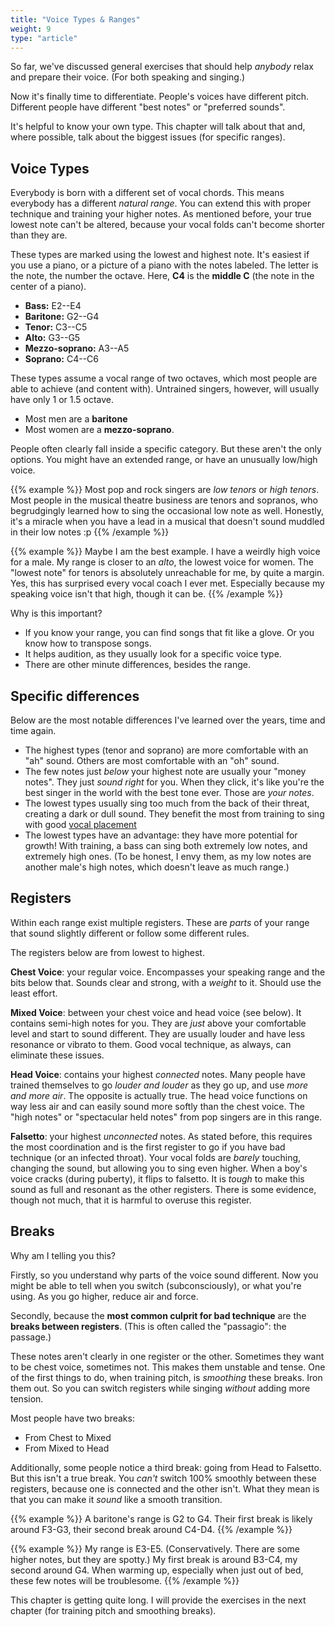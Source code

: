 ```yaml
---
title: "Voice Types & Ranges"
weight: 9
type: "article"
---
```


So far, we've discussed general exercises that should help _anybody_ relax and prepare their voice. (For both speaking and singing.)

Now it's finally time to differentiate. People's voices have different pitch. Different people have different "best notes" or "preferred sounds".

It's helpful to know your own type. This chapter will talk about that and, where possible, talk about the biggest issues (for specific ranges).

## Voice Types

Everybody is born with a different set of vocal chords. This means everybody has a different _natural range_. You can extend this with proper technique and training your higher notes. As mentioned before, your true lowest note can't be altered, because your vocal folds can't become shorter than they are.

These types are marked using the lowest and highest note. It's easiest if you use a piano, or a picture of a piano with the notes labeled. The letter is the note, the number the octave. Here, **C4** is the **middle C** (the note in the center of a piano).

-   **Bass:** E2--E4
-   **Baritone:** G2--G4
-   **Tenor:** C3--C5
-   **Alto:** G3--G5
-   **Mezzo-soprano:** A3--A5
-   **Soprano:** C4--C6

These types assume a vocal range of two octaves, which most people are able to achieve (and content with). Untrained singers, however, will usually have only 1 or 1.5 octave.

* Most men are a **baritone**
* Most women are a **mezzo-soprano**.

People often clearly fall inside a specific category. But these aren't the only options. You might have an extended range, or have an unusually low/high voice. 

{{% example %}}
Most pop and rock singers are _low tenors_ or _high tenors_. Most people in the musical theatre business are tenors and sopranos, who begrudgingly learned how to sing the occasional low note as well. Honestly, it's a miracle when you have a lead in a musical that doesn't sound muddled in their low notes :p
{{% /example %}}

{{% example %}}
Maybe I am the best example. I have a weirdly high voice for a male. My range is closer to an _alto_, the lowest voice for women. The "lowest note" for tenors is absolutely unreachable for me, by quite a margin. Yes, this has surprised every vocal coach I ever met. Especially because my speaking voice isn't that high, though it can be.
{{% /example %}}

Why is this important?

* If you know your range, you can find songs that fit like a glove. Or you know how to transpose songs.
* It helps audition, as they usually look for a specific voice type.
* There are other minute differences, besides the range.

## Specific differences

Below are the most notable differences I've learned over the years, time and time again.

* The highest types (tenor and soprano) are more comfortable with an "ah" sound. Others are most comfortable with an "oh" sound.
* The few notes just _below_ your highest note are usually your "money notes". They just _sound right_ for you. When they click, it's like you're the best singer in the world with the best tone ever. Those are _your notes_.
* The lowest types usually sing too much from the back of their threat, creating a dark or dull sound. They benefit the most from training to sing with good [vocal placement](../vocal-placement/)
* The lowest types have an advantage: they have more potential for growth! With training, a bass can sing both extremely low notes, and extremely high ones. (To be honest, I envy them, as my low notes are another male's high notes, which doesn't leave as much range.)

## Registers

Within each range exist multiple registers. These are _parts_ of your range that sound slightly different or follow some different rules.

The registers below are from lowest to highest.

**Chest Voice**: your regular voice. Encompasses your speaking range and the bits below that. Sounds clear and strong, with a _weight_ to it. Should use the least effort.

**Mixed Voice**: between your chest voice and head voice (see below). It contains semi-high notes for you. They are _just_ above your comfortable level and start to sound different. They are usually louder and have less resonance or vibrato to them. Good vocal technique, as always, can eliminate these issues.

**Head Voice**: contains your highest _connected_ notes. Many people have trained themselves to go _louder and louder_ as they go up, and use _more and more air_. The opposite is actually true. The head voice functions on way less air and can easily sound more softly than the chest voice. The "high notes" or "spectacular held notes" from pop singers are in this range.

**Falsetto**: your highest _unconnected_ notes. As stated before, this requires the most coordination and is the first register to go if you have bad technique (or an infected throat). Your vocal folds are _barely_ touching, changing the sound, but allowing you to sing even higher. When a boy's voice cracks (during puberty), it flips to falsetto. It is _tough_ to make this sound as full and resonant as the other registers. There is some evidence, though not much, that it is harmful to overuse this register.

## Breaks

Why am I telling you this?

Firstly, so you understand why parts of the voice sound different. Now you might be able to tell when you switch (subconsciously), or what you're using. As you go higher, reduce air and force.

Secondly, because the **most common culprit for bad technique** are the **breaks between registers**. (This is often called the "passagio": the passage.)

These notes aren't clearly in one register or the other. Sometimes they want to be chest voice, sometimes not. This makes them unstable and tense. One of the first things to do, when training pitch, is _smoothing_ these breaks. Iron them out. So you can switch registers while singing _without_ adding more tension.

Most people have two breaks:

* From Chest to Mixed
* From Mixed to Head

Additionally, some people notice a third break: going from Head to Falsetto. But this isn't a true break. You _can't_ switch 100% smoothly between these registers, because one is connected and the other isn't. What they mean is that you can make it _sound_ like a smooth transition.

{{% example %}}
A baritone's range is G2 to G4. Their first break is likely around F3-G3, their second break around C4-D4.
{{% /example %}}

{{% example %}}
My range is E3-E5. (Conservatively. There are some higher notes, but they are spotty.) My first break is around B3-C4, my second around G4. When warming up, especially when just out of bed, these few notes will be troublesome.
{{% /example %}}

This chapter is getting quite long. I will provide the exercises in the next chapter (for training pitch and smoothing breaks).